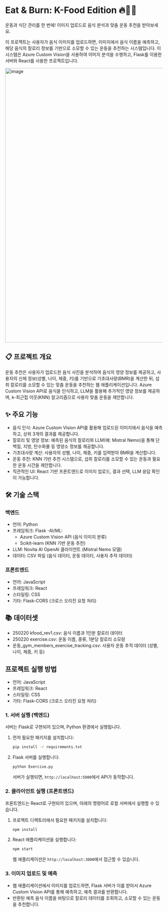 # Eat &amp; Burn: K-Food Edition 🔥🍚💪

운동과 식단 관리를 한 번에! 이미지 업로드로 음식 분석과 맞춤 운동 추천을 받아보세요.

이 프로젝트는 사용자가 음식 이미지를 업로드하면, 이미지에서 음식 이름을 예측하고, 해당 음식의 칼로리 정보를 기반으로 소모할 수 있는 운동을 추천하는 시스템입니다. 
이 시스템은 Azure Custom Vision을 사용하여 이미지 분석을 수행하고, Flask를 이용한 서버와 React를 사용한 프로젝트입니다.

<img width="877" alt="image" src="https://github.com/user-attachments/assets/d2d637fb-705c-437c-add4-557dc4f09cca" />

## 📋 프로젝트 개요
운동 추천은 사용자가 업로드한 음식 사진을 분석하여 음식의 영양 정보를 제공하고, 사용자의 신체 정보(성별, 나이, 체중, 키)를 기반으로 기초대사량(BMR)을 계산한 뒤, 섭취 칼로리를 소모할 수 있는 맞춤 운동을 추천하는 웹 애플리케이션입니다. Azure Custom Vision API로 음식을 인식하고, LLM을 활용해 추가적인 영양 정보를 제공하며, k-최근접 이웃(KNN) 알고리즘으로 사용자 맞춤 운동을 제안합니다.

## ✨ 주요 기능
- 음식 인식: Azure Custom Vision API를 활용해 업로드된 이미지에서 음식을 예측하고, 상위 3개의 결과를 제공합니다.
- 칼로리 및 영양 정보: 예측된 음식의 칼로리와 LLM(예: Mistral Nemo)을 통해 단백질, 지방, 탄수화물 등 영양소 정보를 제공합니다.
- 기초대사량 계산: 사용자의 성별, 나이, 체중, 키를 입력받아 BMR을 계산합니다.
- 운동 추천: KNN 기반 추천 시스템으로, 섭취 칼로리를 소모할 수 있는 운동과 필요한 운동 시간을 제안합니다.
- 직관적인 UI: React 기반 프론트엔드로 이미지 업로드, 결과 선택, LLM 응답 확인이 가능합니다.

## 🛠️ 기술 스택
### 백엔드
- 언어: Python
- 프레임워크: Flask
-AI/ML:
  - Azure Custom Vision API (음식 이미지 분류)
  - Scikit-learn (KNN 기반 운동 추천)
- LLM: Novita AI OpenAI 클라이언트 (Mistral Nemo 모델)
- 데이터: CSV 파일 (음식 데이터, 운동 데이터, 사용자 추적 데이터)
### 프론트엔드
- 언어: JavaScript
- 프레임워크: React
- 스타일링: CSS
- 기타: Flask-CORS (크로스 오리진 요청 처리)

## 📚 데이터셋
- 250220 kfood_rev1.csv: 음식 이름과 1인분 칼로리 데이터
- 250220 exercise.csv: 운동 이름, 종류, 1분당 칼로리 소모량
- 운동_gym_members_exercise_tracking.csv: 사용자 운동 추적 데이터 (성별, 나이, 체중, 키 등)


## 프로젝트 실행 방법
- 언어: JavaScript
- 프레임워크: React
- 스타일링: CSS
- 기타: Flask-CORS (크로스 오리진 요청 처리)

### 1. 서버 실행 (백엔드)
서버는 Flask로 구현되어 있으며, Python 환경에서 실행됩니다.

1. 먼저 필요한 패키지를 설치합니다:

    ```bash
    pip install -r requirements.txt
    ```

2. Flask 서버를 실행합니다:

    ```bash
    python Exercise.py
    ```

    서버가 실행되면, `http://localhost:5000`에서 API가 동작합니다.

### 2. 클라이언트 실행 (프론트엔드)
프론트엔드는 React로 구현되어 있으며, 아래의 명령어로 로컬 서버에서 실행할 수 있습니다.

1. 프로젝트 디렉토리에서 필요한 패키지를 설치합니다:

    ```bash
    npm install
    ```

2. React 애플리케이션을 실행합니다:

    ```bash
    npm start
    ```

    웹 애플리케이션은 `http://localhost:3000`에서 접근할 수 있습니다.

### 3. 이미지 업로드 및 예측
- 웹 애플리케이션에서 이미지를 업로드하면, Flask 서버가 이를 받아서 Azure Custom Vision API를 통해 예측하고, 예측 결과를 반환합니다.
- 반환된 예측 음식 이름을 바탕으로 칼로리 데이터를 조회하고, 소모할 수 있는 운동을 추천합니다.


